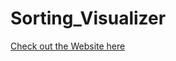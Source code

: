 # Sorting_Visualizer
<a href = " https://pratibha2025.github.io/Sorting_Visualizer/">Check out the Website here</a>